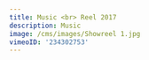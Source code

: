 ```yaml
---
title: Music <br> Reel 2017
description: Music
image: /cms/images/Showreel 1.jpg
vimeoID: '234302753'
---
```



























